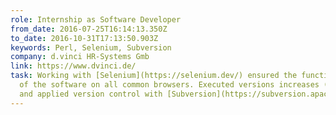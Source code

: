 ```yaml
---
role: Internship as Software Developer
from_date: 2016-07-25T16:14:13.350Z
to_date: 2016-10-31T17:13:50.903Z
keywords: Perl, Selenium, Subversion
company: d.vinci HR-Systems Gmb
link: https://www.dvinci.de/
task: Working with [Selenium](https://selenium.dev/) ensured the functionality
  of the software on all common browsers. Executed versions increases (updates)
  and applied version control with [Subversion](https://subversion.apache.org).
---
```

